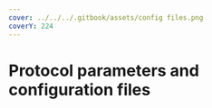 ```yaml
---
cover: ../../../.gitbook/assets/config files.png
coverY: 224
---
```


# Protocol parameters and configuration files

